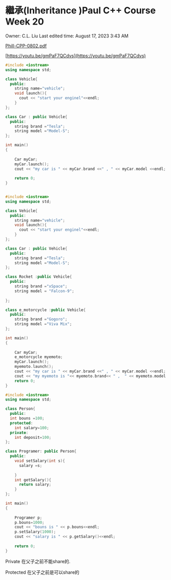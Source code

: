 # 繼承(Inheritance )Paul C++ Course Week 20

Owner: C.L. Liu
Last edited time: August 17, 2023 3:43 AM

[Phill-CPP-0802.pdf](%E7%B9%BC%E6%89%BF(Inheritance%20)Paul%20C++%20Course%20Week%2020%20e2098919bd3a45c8a5b94b58cb8ea17f/Phill-CPP-0802.pdf)

 [https://youtu.be/gmPaF7QCdvs](https://youtu.be/gmPaF7QCdvs)

```cpp
#include <iostream>
using namespace std;

class Vehicle{
  public:
    string name="vehicle"; 
    void launch(){
      cout << "start your enginel"<<endl;
    }
};

class Car : public Vehicle{
  public:
    string brand ="Tesla";
    string model ="Model-S";
};

int main() 
{
    
    Car myCar;
    myCar.launch();
    cout << "my car is " << myCar.brand <<" , " << myCar.model <<endl;
    
    return 0;
}
```

```cpp

#include <iostream>
using namespace std;

class Vehicle{
  public:
    string name="vehicle"; 
    void launch(){
      cout << "start your enginel"<<endl;
    }
};

class Car : public Vehicle{
  public:
    string brand ="Tesla";
    string model ="Model-S";
};

class Rocket :public Vehicle{
  public:
    string brand ="xSpace";
    string model = "Falcon-9";
  
};

class e_motorcycle :public Vehicle{
  public: 
    string brand ="Gogoro";
    string model ="Viva Mix";
};

int main() 
{
    
    Car myCar;
    e_motorcycle myemoto;
    myCar.launch();
    myemoto.launch();
    cout << "my car is " << myCar.brand <<" , " << myCar.model <<endl;
    cout << "my myemoto is "<< myemoto.brand<< " ,  " << myemoto.model <<endl; 
    return 0;
}
```

```cpp
#include <iostream>
using namespace std;

class Person{
  public:
  int bouns =100;
  protected:
    int salary=100;
  private:
    int deposit=100;
};

class Programer: public Person{
  public:
    void setSalary(int s){
      salary =s;
      
    }
    int getSalary(){
      return salary;
    }
};

int main() 
{
  
    Programer p;
    p.bouns=1000;
    cout << "bouns is " << p.bouns<<endl;
    p.setSalary(1000);
    cout << "salary is " << p.getSalary()<<endl;
  
    return 0;
}
```

Private 在父子之前不能share的.

Protected  在父子之前是可以share的